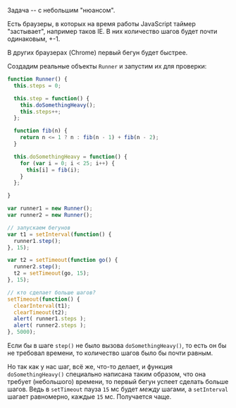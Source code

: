 Задача -- с небольшим "нюансом".

Есть браузеры, в которых на время работы JavaScript таймер "застывает", например таков IE. В них количество шагов будет почти одинаковым, +-1.

В других браузерах (Chrome) первый бегун будет быстрее.

Создадим реальные объекты `Runner` и запустим их для проверки:

```js run
function Runner() {
  this.steps = 0;

  this.step = function() {
    this.doSomethingHeavy();
    this.steps++;
  };

  function fib(n) {
    return n <= 1 ? n : fib(n - 1) + fib(n - 2);
  }

  this.doSomethingHeavy = function() {
    for (var i = 0; i < 25; i++) {
      this[i] = fib(i);
    }
  };

}

var runner1 = new Runner();
var runner2 = new Runner();

// запускаем бегунов
var t1 = setInterval(function() {
  runner1.step();
}, 15);

var t2 = setTimeout(function go() {
  runner2.step();
  t2 = setTimeout(go, 15);
}, 15);

// кто сделает больше шагов?
setTimeout(function() {
  clearInterval(t1);
  clearTimeout(t2);
  alert( runner1.steps );
  alert( runner2.steps );
}, 5000);
```

Если бы в шаге `step()` не было вызова `doSomethingHeavy()`, то есть он бы не требовал времени, то количество шагов было бы почти равным.

Но так как у нас шаг, всё же, что-то делает, и функция `doSomethingHeavy()` специально написана таким образом, что она требует (небольшого) времени, то первый бегун успеет сделать больше шагов. Ведь в `setTimeout` пауза `15` мс будет *между* шагами, а `setInterval` шагает равномерно, каждые `15` мс. Получается чаще.